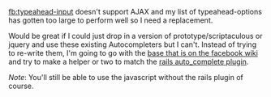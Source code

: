 [fb:typeahead-input](http://wiki.developers.facebook.com/index.php/Fb:typeahead-input) doesn't support AJAX and my list of typeahead-options has gotten too large to perform well so I need a replacement.

Would be great if I could just drop in a version of prototype/scriptaculous or jquery and use these existing Autocompleters but I can't.  Instead of trying to re-write them, I'm going to go with the [base that is on the facebook wiki][1] and try to make a helper or two to match the [rails auto_complete plugin][2].

*Note*: You'll still be able to use the javascript without the rails plugin of course.

[1]: http://wiki.developers.facebook.com/index.php/FBJS/Examples/Typeahead/AJAX
[2]: http://github.com/rails/auto_complete/
